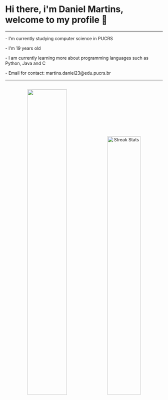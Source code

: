 <h1> Hi there, i'm Daniel Martins, welcome to my profile 👋 </h1>

<hr>
<p> - I'm currently studying computer science in PUCRS </p>
<p> - I'm 19 years old  </p>
<p> - I am currently learning more about programming languages ​​such as Python, Java and C </p>
<p> - Email for contact: martins.daniel23@edu.pucrs.br </p>
<hr>
<h2> </h2>
<div align= "center">
  <img width= "50%"src="https://github-readme-stats.vercel.app/api/top-langs?username=Daniel-C-Martins&hide_title=false&layout=compact&card_width=320&langs_count=12&theme=onedark&hide_border=true&order=2"/>
  <img width="46%" alt="Streak Stats" src="https://github-readme-streak-stats.herokuapp.com/?user=Daniel-C-Martins&theme=onedark&hide_border=true"/>
</div>




